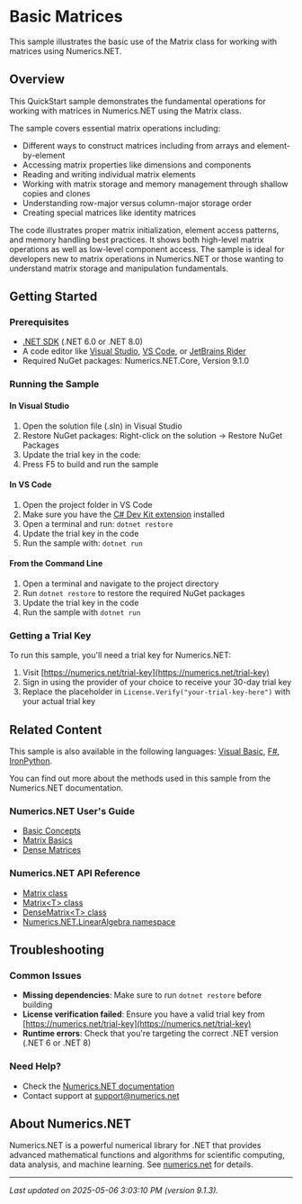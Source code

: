 # Basic Matrices

This sample illustrates the basic use of the Matrix class for working with matrices using Numerics.NET.

## Overview

This QuickStart sample demonstrates the fundamental operations for working with matrices in 
Numerics.NET using the Matrix class.

The sample covers essential matrix operations including:
- Different ways to construct matrices including from arrays and element-by-element
- Accessing matrix properties like dimensions and components
- Reading and writing individual matrix elements
- Working with matrix storage and memory management through shallow copies and clones
- Understanding row-major versus column-major storage order
- Creating special matrices like identity matrices

The code illustrates proper matrix initialization, element access patterns, and memory handling
best practices. It shows both high-level matrix operations as well as low-level component access.
The sample is ideal for developers new to matrix operations in Numerics.NET or those wanting to
understand matrix storage and manipulation fundamentals.


## Getting Started

### Prerequisites

- [.NET SDK](https://dotnet.microsoft.com/download) (.NET 6.0 or .NET 8.0)
- A code editor like [Visual Studio](https://visualstudio.microsoft.com/), [VS Code](https://code.visualstudio.com/), or [JetBrains Rider](https://www.jetbrains.com/rider/)
- Required NuGet packages: Numerics.NET.Core, Version 9.1.0

### Running the Sample

#### In Visual Studio
1. Open the solution file (.sln) in Visual Studio
2. Restore NuGet packages: Right-click on the solution → Restore NuGet Packages
3. Update the trial key in the code:
4. Press F5 to build and run the sample

#### In VS Code

1. Open the project folder in VS Code
2. Make sure you have the [C# Dev Kit extension](https://marketplace.visualstudio.com/items?itemName=ms-dotnettools.csdevkit) installed
3. Open a terminal and run: `dotnet restore`
4. Update the trial key in the code 
5. Run the sample with: `dotnet run`

#### From the Command Line

1. Open a terminal and navigate to the project directory
2. Run `dotnet restore` to restore the required NuGet packages
3. Update the trial key in the code
4. Run the sample with `dotnet run`

### Getting a Trial Key

To run this sample, you'll need a trial key for Numerics.NET:

1. Visit [https://numerics.net/trial-key](https://numerics.net/trial-key)
2. Sign in using the provider of your choice to receive your 30-day trial key
3. Replace the placeholder in `License.Verify("your-trial-key-here")` with your actual trial key

## Related Content

This sample is also available in the following languages: 
[Visual Basic](https://github.com/NumericsDotNet/quickstart-visualbasic/tree/net8.0/linear-algebra/matrices/basic-matrices), [F#](https://github.com/NumericsDotNet/quickstart-fsharp/tree/net8.0/linear-algebra/matrices/basic-matrices), [IronPython](https://github.com/NumericsDotNet/quickstart-ironpython/tree/net8.0/linear-algebra/matrices/basic-matrices).

You can find out more about the methods used in this sample from the Numerics.NET documentation.

### Numerics.NET User's Guide

- [Basic Concepts](https://numerics.net/documentation/latest/vector-and-matrix/basic-concepts)
- [Matrix Basics](https://numerics.net/documentation/latest/vector-and-matrix/matrices/matrix-basics)
- [Dense Matrices](https://numerics.net/documentation/latest/vector-and-matrix/matrices/dense-matrices)

### Numerics.NET API Reference

- [Matrix class](https://numerics.net/documentation/latest/reference/numerics.net.matrix)
- [Matrix&lt;T&gt; class](https://numerics.net/documentation/latest/reference/numerics.net.matrix-1)
- [DenseMatrix&lt;T&gt; class](https://numerics.net/documentation/latest/reference/numerics.net.linearalgebra.densematrix-1)
- [Numerics.NET.LinearAlgebra namespace](https://numerics.net/documentation/latest/reference/numerics.net.linearalgebra)


## Troubleshooting

### Common Issues

- **Missing dependencies**: Make sure to run `dotnet restore` before building
- **License verification failed**: Ensure you have a valid trial key from [https://numerics.net/trial-key](https://numerics.net/trial-key)
- **Runtime errors**: Check that you're targeting the correct .NET version (.NET 6 or .NET 8)

### Need Help?

- Check the [Numerics.NET documentation](https://numerics.net/documentation/)
- Contact support at [support@numerics.net](mailto:support@numerics.net?subject=BasicMatrices%20QuickStart%20Sample%20%28C%23%29)

## About Numerics.NET

Numerics.NET is a powerful numerical library for .NET that provides advanced mathematical 
functions and algorithms for scientific computing, data analysis, and machine learning.
See [numerics.net](https://numerics.net) for details.

---

_Last updated on 2025-05-06 3:03:10 PM (version 9.1.3)._
